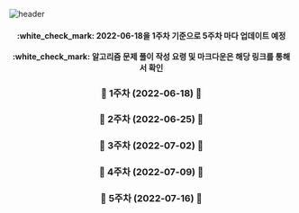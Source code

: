 ![header](https://capsule-render.vercel.app/api?type=waving&color=FEFEFE&height=250&section=header&text=Schedule&fontSize=90&animation=fadeIn&fontAlignY=38&desc=%20&descAlignY=62&descAlign=62)


<h4 align="center">
  :white_check_mark: 2022-06-18을 1주차 기준으로 5주차 마다 업데이트 예정 </br> </br>
  :white_check_mark: 알고리즘 문제 풀이 작성 요령 및 마크다운은 해당 링크를 통해서 확인 
</h4>

<h3 align="center">
  📢 1주차 (2022-06-18) 📢
</h4>
<h4 align="center">
  
  
</h4>

<h3 align="center">
  📢 2주차 (2022-06-25) 📢
</h4>
<h4 align="center">
  
  
</h4>

<h3 align="center">
  📢 3주차 (2022-07-02) 📢
</h4>
<h4 align="center">
  
  
</h4>

<h3 align="center">
  📢 4주차 (2022-07-09) 📢 
</h4>
<h4 align="center">
  
  
</h4>

<h3 align="center">
  📢 5주차 (2022-07-16) 📢
</h4>
<h4 align="center">
  
  
</h4>

